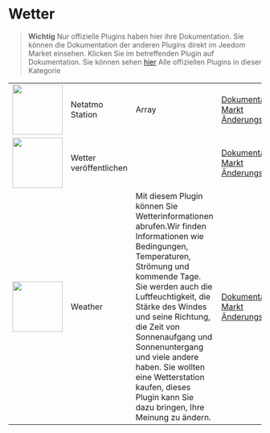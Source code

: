 
# Wetter


>**Wichtig**
>Nur offizielle Plugins haben hier ihre Dokumentation. Sie können die Dokumentation der anderen Plugins direkt im Jeedom Market einsehen. Klicken Sie im betreffenden Plugin auf Dokumentation.
>Sie können sehen [hier](https://market.jeedom.com/index.php?v=d&p=market&type=plugin&categorie=weather) Alle offiziellen Plugins in dieser Kategorie


| | | | |
|--- | --- | --- | ---|
|<img src="netatmoWeather/netatmoWeather_icon.png" class="pluginLogo" width="100" />|Netatmo Station|Array|[Dokumentation](netatmoWeather/index.md)<br/>[Markt](https://market.jeedom.com/index.php?v=d&p=market_display&id=133)<br/>[Änderungsprotokoll](netatmoWeather/changelog.md)|
|<img src="publiemeteo/publiemeteo_icon.png" class="pluginLogo" width="100" />|Wetter veröffentlichen||[Dokumentation](publiemeteo/index.md)<br/>[Markt](https://market.jeedom.com/index.php?v=d&p=market_display&id=2318)<br/>[Änderungsprotokoll](publiemeteo/changelog.md)|
|<img src="weather/weather_icon.png" class="pluginLogo" width="100" />|Weather|Mit diesem Plugin können Sie Wetterinformationen abrufen.Wir finden Informationen wie Bedingungen, Temperaturen, Strömung und kommende Tage. Sie werden auch die Luftfeuchtigkeit, die Stärke des Windes und seine Richtung, die Zeit von Sonnenaufgang und Sonnenuntergang und viele andere haben. Sie wollten eine Wetterstation kaufen, dieses Plugin kann Sie dazu bringen, Ihre Meinung zu ändern.|[Dokumentation](weather/index.md)<br/>[Markt](https://market.jeedom.com/index.php?v=d&p=market_display&id=7)<br/>[Änderungsprotokoll](weather/changelog.md)|
